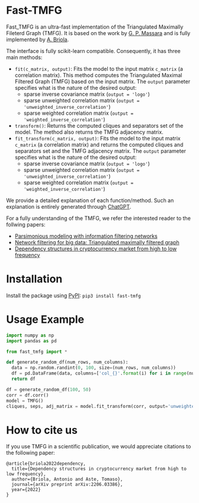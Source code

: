 # Fast-TMFG

Fast_TMFG is an ultra-fast implementation of the Triangulated Maximally Fileterd Graph (TMFG). It is based on the work by [G. P. Massara](https://github.com/gprevide/MFCF-Pyton/tree/main/src) and is fully implemented by [A. Briola](https://github.com/AntoBr96).

The interface is fully scikit-learn compatible. Consequently, it has three main methods:
- `fit(c_matrix, output)`: Fits the model to the input matrix `c_matrix` (a correlation matrix). This method computes the Triangulated Maximal Filtered Graph (TMFG) based on the input matrix. The `output` parameter specifies what is the nature of the desired output:
  - sparse inverse covariance matrix (`output = 'logo'`)
  - sparse unweighted correlation matrix (`output = 'unweighted_inverse_correlation'`)
  - sparse weighted correlation matrix (`output = 'weighted_inverse_correlation'`)
- `transform()`: Returns the computed cliques and separators set of the model. The method also returns the TMFG adjacency matrix.
- `fit_transform(c_matrix, output)`: Fits the model to the input matrix `c_matrix` (a correlation matrix) and returns the computed cliques and separators set and the TMFG adjacency matrix. The `output` parameter specifies what is the nature of the desired output:
  - sparse inverse covariance matrix (`output = 'logo'`)
  - sparse unweighted correlation matrix (`output = 'unweighted_inverse_correlation'`)
  - sparse weighted correlation matrix (`output = 'weighted_inverse_correlation'`)

We provide a detailed explanation of each function/method. Such an explanation is entirely generated through [ChatGPT](https://chat.openai.com).

For a fully understanding of the TMFG, we refer the interested reader to the follwing papers:
- [Parsimonious modeling with information filtering networks](https://journals.aps.org/pre/pdf/10.1103/PhysRevE.94.062306)
- [Network filtering for big data: Triangulated maximally filtered graph](https://academic.oup.com/comnet/article/5/2/161/2555365)
- [Dependency structures in cryptocurrency market from high to low frequency](https://arxiv.org/pdf/2206.03386.pdf)

# Installation
Install the package using [PyPI](https://pypi.org/project/fast-tmfg/):
```pip3 install fast-tmfg```

# Usage Example
```python
import numpy as np
import pandas as pd

from fast_tmfg import *

def generate_random_df(num_rows, num_columns):
  data = np.random.randint(0, 100, size=(num_rows, num_columns))
  df = pd.DataFrame(data, columns=['col_{}'.format(i) for i in range(num_columns)])
  return df

df = generate_random_df(100, 50)
corr = df.corr()
model = TMFG()
cliques, seps, adj_matrix = model.fit_transform(corr, output='unweighted_inverse_correlation')
```

# How to cite us

If you use TMFG in a scientific publication, we would appreciate citations to the following paper:

```
@article{briola2022dependency,
  title={Dependency structures in cryptocurrency market from high to low frequency},
  author={Briola, Antonio and Aste, Tomaso},
  journal={arXiv preprint arXiv:2206.03386},
  year={2022}
}
```
